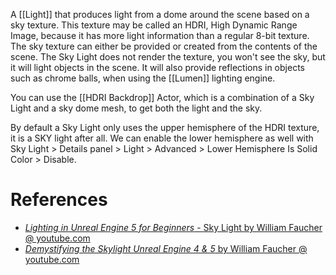 A [[Light]] that produces light from a dome around the scene based on a sky texture.
This texture may be called an HDRI, High Dynamic Range Image, because it has more light information than a regular 8-bit texture.
The sky texture can either be provided or created from the contents of the scene.
The Sky Light does not render the texture, you won't see the sky, but it will light objects in the scene.
It will also provide reflections in objects such as chrome balls, when using the [[Lumen]] lighting engine.

You can use the [[HDRI Backdrop]] Actor, which is a combination of a Sky Light and a sky dome mesh, to get both the light and the sky.

By default a Sky Light only uses the upper hemisphere of the HDRI texture, it is a SKY light after all.
We can enable the lower hemisphere as well with Sky Light > Details panel > Light > Advanced > Lower Hemisphere Is Solid Color > Disable.

# References

- [_Lighting in Unreal Engine 5 for Beginners_ - Sky Light by William Faucher @ youtube.com](https://youtu.be/fSbBsXbjxPo?t=1284)
- [_Demystifying the Skylight Unreal Engine 4 & 5_ by William Faucher @ youtube.com](https://www.youtube.com/watch?v=BGoaPyfZlYg)

